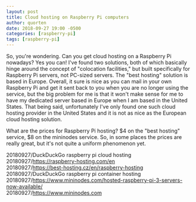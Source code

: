 ```yaml
---
layout: post
title: Cloud hosting on Raspberry Pi computers
author: quorten
date: 2018-09-27 19:00 -0500
categories: [raspberry-pi]
tags: [raspberry-pi]
---
```


So, you're wondering.  Can you get cloud hosting on a Raspberry Pi
nowadays?  Yes you can!  I've found two solutions, both of which
basically hinge around the concept of "colocation facilities," but
built specifically for Raspberry Pi servers, not PC-sized servers.
The "best hosting" solution is based in Europe.  Overall, it sure is
nice as you can mail in your own Raspberry Pi and get it sent back to
you when you are no longer using the service, but the big problem for
me is that it won't make sense for me to have my dedicated server
based in Europe when I am based in the United States.  That being
said, unfortunately I've only found one such cloud hosting provider in
the United States and it is not as nice as the European cloud hosting
solution.

What are the prices for Raspberry Pi hosting?  $4 on the "best
hosting" service, $8 on the mininodes service.  So, in some places the
prices are really great, but it's not quite a uniform phenomenon yet.

20180927/DuckDuckGo raspberry pi cloud hosting  
20180927/https://raspberry-hosting.com/en  
20180927/https://best-hosting.cz/en/raspberry-hosting  
20180927/DuckDuckGo raspberry pi container hosting  
20180927/https://www.mininodes.com/hosted-raspberry-pi-3-servers-now-available/  
20180927/https://www.mininodes.com
